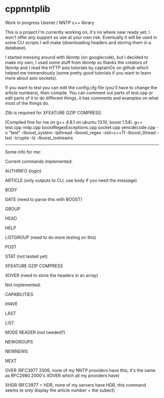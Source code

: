 cppnntplib
==========

Work in progress Usenet / NNTP c++ library

This is a project I'm currently working on, it's no where near ready
yet, I won't offer any support so use at your own risk. Eventually
it will be used in some CLI scripts I will make (downloading headers
and storing them in a database).

I started messing around with libnntp (on googlecode), but I decided to
make my own, I used some stuff from libnntp so thanks the creators of
libnntp and I read the HTTP asio tutorials by captainOz on github
which helped me tremendously (some pretty good tutorials if you want to
learn more about asio sockets).

If you want to test you can edit the config.cfg file (you'll have to
change the article numbers), then compile. You can comment out parts
of test.cpp or edit parts of it to do different things, it has comments
and examples on what most of the things do.

Zlib is required for XFEATURE GZIP COMPRESS.

(Compiled fine for me on g++ 4.8.1 on ubuntu 13.10, boost 1.54).
g++ test.cpp nntp.cpp boostRegexExceptions.cpp socket.cpp yencdecode.cpp -o "test" -lboost_system -lpthread -lboost_regex -std=c++11 -lboost_thread -lssl -lcrypto -lz -lboost_iostreams


------------------------------------------------------------------------
Some info for me:


Current commands implemented:

AUTHINFO      (login)

ARTICLE       (only outputs to CLI, use body if you need the message)

BODY          

DATE          (need to parse this with BOOST)

GROUP         

HEAD          

HELP          

LISTGROUP     (need to do more testing on this)

POST          

STAT          (not tested yet)

XFEATURE GZIP COMPRESS

XOVER         (need to store the headers in an array)


Not implemented:

CAPABILITIES  

IHAVE         

LAST          

LIST          

MODE READER   (not needed?)

NEWGROUPS     

NEWNEWS       

NEXT          

OVER          (RFC3977 2006, none of my NNTP providers have this, it's
the same as RFC2980 2000's XOVER which all my providers have)

XHDR          (RFC3977 = HDR, none of my servers have HDR, this command
seems to only display the article number + the subect)
